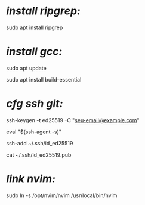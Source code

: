 # *install ripgrep:*

sudo apt install ripgrep

# *install gcc:*

sudo apt update

sudo apt install build-essential

# *cfg ssh git:*
ssh-keygen -t ed25519 -C "seu-email@example.com"

eval "$(ssh-agent -s)"

ssh-add ~/.ssh/id_ed25519

cat ~/.ssh/id_ed25519.pub

# *link nvim:*
sudo ln -s /opt/nvim/nvim /usr/local/bin/nvim
